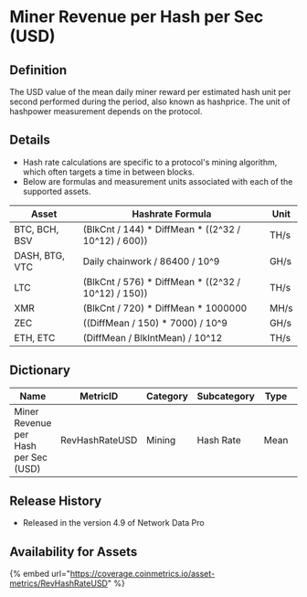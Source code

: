 # Miner Revenue per Hash per Sec (USD)

## Definition

The USD value of the mean daily miner reward per estimated hash unit per second performed during the period, also known as hashprice. The unit of hashpower measurement depends on the protocol.

## Details

* Hash rate calculations are specific to a protocol's mining algorithm, which often targets a time in between blocks.
* Below are formulas and measurement units associated with each of the supported assets.

| Asset          | Hashrate Formula                                      | Unit |
| -------------- | ----------------------------------------------------- | ---- |
| BTC, BCH, BSV  | (BlkCnt / 144) \* DiffMean \* ((2^32 / 10^12) / 600)) | TH/s |
| DASH, BTG, VTC | Daily chainwork / 86400 / 10^9                        | GH/s |
| LTC            | (BlkCnt / 576) \* DiffMean \* ((2^32 / 10^12) / 150)) | TH/s |
| XMR            | (BlkCnt / 720) \* DiffMean \* 1000000                 | MH/s |
| ZEC            | ((DiffMean / 150) \* 7000) / 10^9                     | GH/s |
| ETH, ETC       | (DiffMean / BlkIntMean) / 10^12                       | TH/s |

##

## Dictionary

| Name                                 | MetricID       | Category | Subcategory | Type | Unit | Interval |
| ------------------------------------ | -------------- | -------- | ----------- | ---- | ---- | -------- |
| Miner Revenue per Hash per Sec (USD) | RevHashRateUSD | Mining   | Hash Rate   | Mean | USD  | 1 day    |

## Release History

* Released in the version 4.9 of Network Data Pro

## Availability for Assets

{% embed url="https://coverage.coinmetrics.io/asset-metrics/RevHashRateUSD" %}
